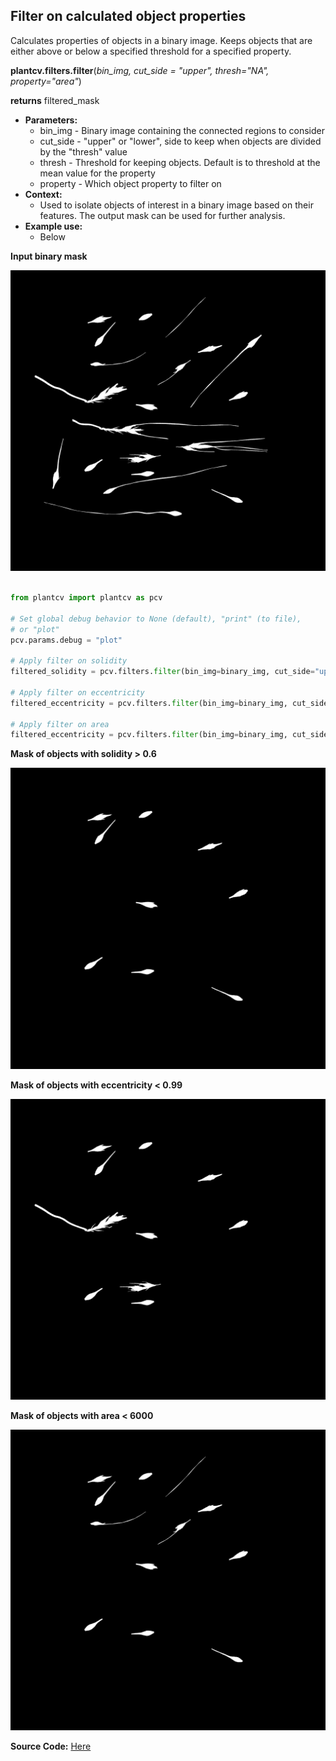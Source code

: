 ## Filter on calculated object properties

Calculates properties of objects in a binary image. 
Keeps objects that are either above or below a specified threshold for a specified property.

**plantcv.filters.filter**(*bin_img, cut_side = "upper", thresh="NA", property="area"*)

**returns** filtered_mask

- **Parameters:**
    - bin_img - Binary image containing the connected regions to consider
    - cut_side - "upper" or "lower", side to keep when objects are divided by the "thresh" value
    - thresh - Threshold for keeping objects. Default is to threshold at the mean value for the property
    - property - Which object property to filter on
- **Context:**
    - Used to isolate objects of interest in a binary image based on their features. The output mask can be used for further analysis.
- **Example use:**
    - Below


**Input binary mask**

![bin_img](img/documentation_images/filters_filter/example_barley_mask.png)


```python

from plantcv import plantcv as pcv

# Set global debug behavior to None (default), "print" (to file),
# or "plot"
pcv.params.debug = "plot"

# Apply filter on solidity
filtered_solidity = pcv.filters.filter(bin_img=binary_img, cut_side="upper", thresh=0.6, property="solidity")

# Apply filter on eccentricity
filtered_eccentricity = pcv.filters.filter(bin_img=binary_img, cut_side="lower", thresh=0.99, property="eccentricity")

# Apply filter on area
filtered_eccentricity = pcv.filters.filter(bin_img=binary_img, cut_side="lower", thresh=6000, property="area")

```

**Mask of objects with solidity > 0.6**

![count_img](img/documentation_images/filters_filter/example_filter_1.png)

**Mask of objects with eccentricity < 0.99**

![count_img](img/documentation_images/filters_filter/example_filter_2.png)

**Mask of objects with area < 6000**

![count_img](img/documentation_images/filters_filter/example_filter_3.png)

**Source Code:** [Here](https://github.com/danforthcenter/plantcv/blob/main/plantcv/plantcv/filters/filter.py)